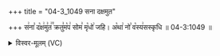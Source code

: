 +++
title = "04-3_1049 सना दक्षमुत"

+++
स꣢ना꣣ द꣡क्ष꣢मु꣣त꣢꣫ क्रतु꣣म꣡प꣢ सोम꣣ मृ꣡धो꣢ जहि। अ꣡था꣢ नो꣣ व꣡स्य꣢सस्कृधि ॥ 04-3:1049 ॥

<details><summary>विस्वर-मूलम् (VC)</summary>

सना दक्षमुत क्रतुमप सोम मृधो जहि । अथा नो वस्यसस्कृधि ॥१०४९॥
</details>